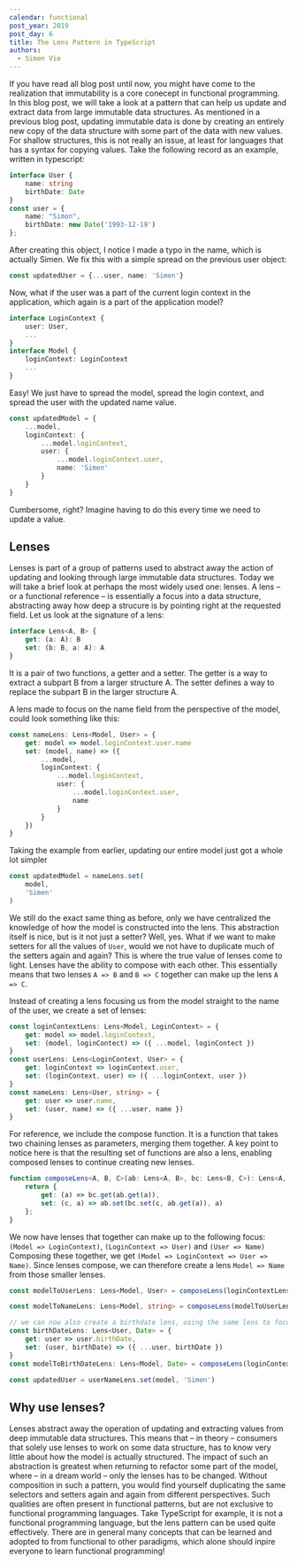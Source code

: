 ```yaml
---
calendar: functional
post_year: 2019
post_day: 6
title: The Lens Pattern in TypeScript
authors:
  - Simen Vie
---
```

If you have read all blog post until now, you might have come to the realization that immutability is a core conecept in functional programming. In this blog post, we will take a look at a pattern that can help us update and extract data from large immutable data structures. As mentioned in a previous blog post, updating immutable data is done by creating an entirely new copy of the data structure with some part of the data with new values. For shallow structures, this is not really an issue, at least for languages that has a syntax for copying values. Take the following record as an example, written in typescript:
```typescript
interface User {
    name: string
    birthDate: Date
}
const user = {
    name: "Simon",
    birthDate: new Date('1993-12-19')
};
```

After creating this object, I notice I made a typo in the name, which is actually Simen. We fix this with a simple spread on the previous user object:

```typescript
const updatedUser = {...user, name: 'Simen'}
```
Now, what if the user was a part of the current login context in the application, which again is a part of the application model?

```typescript
interface LoginContext {
    user: User,
    ...
}
interface Model {
    loginContext: LoginContext
    ...
}
```
Easy! We just have to spread the model, spread the login context, and spread the user with the updated name value.

```typescript
const updatedModel = {
    ...model,
    loginContext: {
        ...model.loginContext,
        user: {
            ...model.loginContext.user,
            name: 'Simen'
        }
    }
}
```
Cumbersome, right? Imagine having to do this every time we need to update a value.

## Lenses
Lenses is part of a group of patterns used to abstract away the action of updating and looking through large immutable data structures. Today we will take a brief look at perhaps the most widely used one: lenses. A lens – or a functional reference – is essentially a focus into a data structure, abstracting away how deep a strucure is by pointing right at the requested field. Let us look at the signature of a lens:

```typescript
interface Lens<A, B> {
    get: (a: A): B
    set: (b: B, a: A): A
}
```

It is a pair of two functions, a getter and a setter. The getter is a way to extract a subpart B from a larger structure A. The setter defines a way to replace the subpart B in the larger structure A.

A lens made to focus on the name field from the perspective of the model, could look something like this:

```typescript
const nameLens: Lens<Model, User> = {
    get: model => model.loginContext.user.name
    set: (model, name) => ({
        ...model,
        loginContext: {
            ...model.loginContext,
            user: {
                ...model.loginContext.user,
                name
            }
        }
    })
}
```

Taking the example from earlier, updating our entire model just got a whole lot simpler

```typescript
const updatedModel = nameLens.set(
    model,
    'Simen'
)
```

We still do the exact same thing as before, only we have centralized the knowledge of how the model is constructed into the lens. This abstraction itself is nice, but is it not just a setter? Well, yes. What if we want to make setters for all the values of `User`, would we not have to duplicate much of the setters again and again? This is where the true value of lenses come to light. Lenses have the ability to compose with each other. This essentially means that two lenses `A => B` and `B => C` together can make up the lens `A => C`.

Instead of creating a lens focusing us from the model straight to the name of the user, we create a set of lenses:

```typescript
const loginContextLens: Lens<Model, LoginContext> = {
    get: model => model.loginContext,
    set: (model, loginContect) => ({ ...model, loginContect })
}
const userLens: Lens<LoginContext, User> = {
    get: loginContext => loginContext.user,
    set: (loginContext, user) => ({ ...loginContext, user })
}
const nameLens: Lens<User, string> = {
    get: user => user.name,
    set: (user, name) => ({ ...user, name })
}
```

For reference, we include the compose function. It is a function that takes two chaining lenses as parameters, merging them together. A key point to notice here is that the resulting set of functions are also a lens, enabling composed lenses to continue creating new lenses.

```typescript
function composeLens<A, B, C>(ab: Lens<A, B>, bc: Lens<B, C>): Lens<A, C> {
    return {
        get: (a) => bc.get(ab.get(a)),
        set: (c, a) => ab.set(bc.set(c, ab.get(a)), a)
    };
}
```
We now have lenses that together can make up to the following focus: `(Model => LoginContext)`, `(LoginContext => User)` and `(User => Name)` Composing these together, we get `(Model => LoginContext => User => Name)`. Since lenses compose, we can therefore create a lens `Model => Name` from those smaller lenses.

```typescript
const modelToUserLens: Lens<Model, User> = composeLens(loginContextLens, userLens);

const modelToNameLens: Lens<Model, string> = composeLens(modelToUserLens, nameLens);

// we can now also create a birthdate lens, using the same lens to focus onto the user, composed with a User => BirthDate lens
const birthDateLens: Lens<User, Date> = {
    get: user => user.birthDate,
    set: (user, birthDate) => ({ ...user, birthDate })
}
const modelToBirthDateLens: Lens<Model, Date> = composeLens(loginContextUserLens, birthDateLens);
```

```typescript
const updatedUser = userNameLens.set(model, 'Simen')
```

## Why use lenses?
Lenses abstract away the operation of updating and extracting values from deep immutable data structures. This means that – in theory – consumers that solely use lenses to work on some data structure, has to know very little about how the model is actually structured. The impact of such an abstraction is greatest when returning to refactor some part of the model, where – in a dream world – only the lenses has to be changed. Without composition in such a pattern, you would find yourself duplicating the same selectors and setters again and again from different perspectives. Such qualities are often present in functional patterns, but are not exclusive to functional programming languages. Take TypeScript for example, it is not a functional programming language, but the lens pattern can be used quite effectively. There are in general many concepts that can be learned and adopted to from functional to other paradigms, which alone should inpire everyone to learn functional programming!
